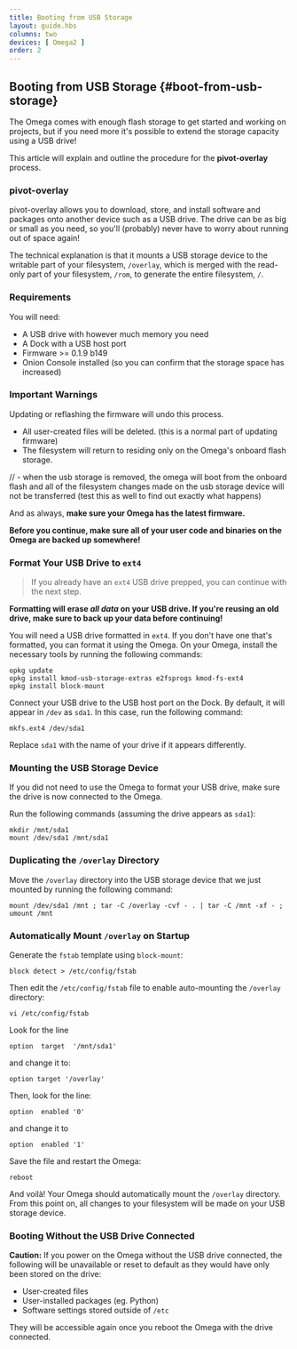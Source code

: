 ```yaml
---
title: Booting from USB Storage
layout: guide.hbs
columns: two
devices: [ Omega2 ]
order: 2
---
```


## Booting from USB Storage {#boot-from-usb-storage}

<!-- // mention that, yes, flash storage on the Omega is limited, so it is possible to have the Omega boot from attached USB storage -->

The Omega comes with enough flash storage to get started and working on projects, but if you need more it's possible to extend the storage capacity using a USB drive!

This article will explain and outline the procedure for the **pivot-overlay** process.

<!-- // base this on the existing article:
//  notes on this: find the different between pivot-root and pivot-overlay and then discuss them with Lazar, we will likely only choose one to inlcude in the article -->

### pivot-overlay

pivot-overlay allows you to download, store, and install software and packages onto another device such as a USB drive. The drive can be as big or small as you need, so you'll (probably) never have to worry about running out of space again!

The technical explanation is that it mounts a USB storage device to the writable part of your filesystem, `/overlay`, which is merged with the read-only part of your filesystem, `/rom`, to generate the entire filesystem, `/`.

<!-- ### Boot Process

// include an illustration of how the omega currently works (boots from on-board flash)
// include an illustration of how it works when booting from USB storage -->

<!-- boot process shouldn't change for pivot-overlay only -->

### Requirements

You will need:

* A USB drive with however much memory you need
* A Dock with a USB host port
* Firmware >= 0.1.9 b149
* Onion Console installed (so you can confirm that the storage space has increased)

### Important Warnings

Updating or reflashing the firmware will undo this process.

* All user-created files will be deleted. (this is a normal part of updating firmware)
* The filesystem will return to residing only on the Omega's onboard flash storage.

<!-- // remember to include the important caveats:
//  - updating the firmware might affect this (test this out and see what the outcome is) -->
//  - when the usb storage is removed, the omega will boot from the onboard flash and all of the filesystem changes made on the usb storage device will not be transferred (test this as well to find out exactly what happens)

And as always, **make sure your Omega has the latest firmware.**

**Before you continue, make sure all of your user code and binaries on the Omega are backed up somewhere!**

### Format Your USB Drive to `ext4`

>If you already have an `ext4` USB drive prepped, you can continue with the next step.

**Formatting will erase *all data* on your USB drive. If you're reusing an old drive, make sure to back up your data before continuing!**

You will need a USB drive formatted in `ext4`. If you don't have one that's formatted, you can format it using the Omega. On your Omega, install the necessary tools by running the following commands:

```
opkg update
opkg install kmod-usb-storage-extras e2fsprogs kmod-fs-ext4
opkg install block-mount
```

Connect your USB drive to the USB host port on the Dock. By default, it will appear in `/dev` as `sda1`. In this case, run the following command:

```
mkfs.ext4 /dev/sda1
```

Replace `sda1` with the name of your drive if it appears differently.

### Mounting the USB Storage Device

If you did not need to use the Omega to format your USB drive, make sure the drive is now connected to the Omega.

Run the following commands (assuming the drive appears as `sda1`):

```
mkdir /mnt/sda1
mount /dev/sda1 /mnt/sda1
```

### Duplicating the `/overlay` Directory

Move the `/overlay` directory into the USB storage device that we just mounted by running the following command:

```
mount /dev/sda1 /mnt ; tar -C /overlay -cvf - . | tar -C /mnt -xf - ; umount /mnt
```

### Automatically Mount `/overlay` on Startup

Generate the `fstab` template using `block-mount`:

```
block detect > /etc/config/fstab
```

Then edit the `/etc/config/fstab` file to enable auto-mounting the `/overlay` directory:

```
vi /etc/config/fstab
```

Look for the line

```
option  target  '/mnt/sda1'
```

and change it to:

```
option target '/overlay'
```

Then, look for the line: 

```
option  enabled '0'
```

and change it to 

```
option  enabled '1'
```

Save the file and restart the Omega:

```
reboot
```

And voilà! Your Omega should automatically mount the `/overlay` directory. From this point on, all changes to your filesystem will be made on your USB storage device. 

### Booting Without the USB Drive Connected

**Caution:** If you power on the Omega without the USB drive connected, the following will be unavailable or reset to default as they would have only been stored on the drive:

* User-created files
* User-installed packages (eg. Python)
* Software settings stored outside of `/etc`

They will be accessible again once you reboot the Omega with the drive connected.